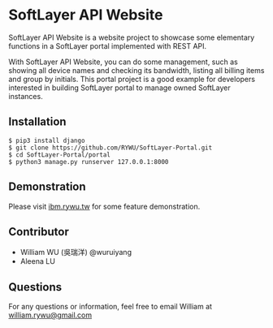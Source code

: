 # SoftLayer API Website

SoftLayer API Website is a website project to showcase some elementary functions in a SoftLayer portal implemented with REST API.

With SoftLayer API Website, you can do some management, such as showing all device names and checking its bandwidth, listing all billing items and group by initials. This portal project is a good example for developers interested in building SoftLayer portal to manage owned SoftLayer instances.
 
## Installation
```shell
$ pip3 install django
$ git clone https://github.com/RYWU/SoftLayer-Portal.git
$ cd SoftLayer-Portal/portal
$ python3 manage.py runserver 127.0.0.1:8000
```

## Demonstration
Please visit [ibm.rywu.tw](http://ibm.rywu.tw:8000) for some feature demonstration.

## Contributor
* William WU (吳瑞洋) @wuruiyang
* Aleena LU 

## Questions
For any questions or information, feel free to email William at <william.rywu@gmail.com> 